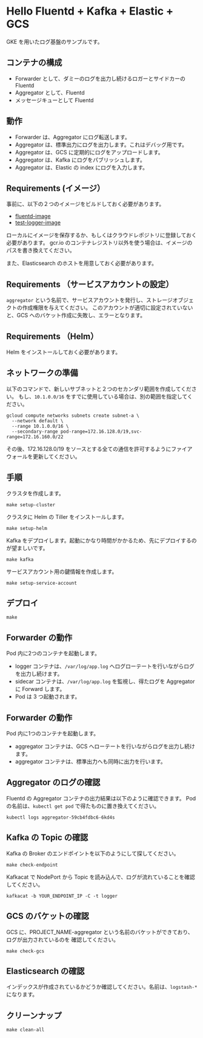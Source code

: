 # Hello Fluentd + Kafka + Elastic + GCS
GKE を用いたログ基盤のサンプルです。

## コンテナの構成
* Forwarder として、ダミーのログを出力し続けるロガーとサイドカーのFluentd
* Aggregator として、Fluentd
* メッセージキューとして Fluentd

## 動作
* Forwarder は、Aggregator にログ転送します。
* Aggregator は、標準出力にログを出力します。これはデバッグ用です。
* Aggregator は、GCS に定期的にログをアップロードします。
* Aggregator は、Kafka にログをパブリッシュします。
* Aggregator は、Elastic の index にログを入力します。

## Requirements (イメージ）
事前に、以下の２つのイメージをビルドしておく必要があります。

* [fluentd-image](https://github.com/shidokamo/fluentd-image)
* [test-logger-image](https://github.com/shidokamo/test-logger-image)

ローカルにイメージを保存するか、もしくはクラウドレポジトリに登録しておく必要があります。
gcr.io のコンテナレジストリ以外を使う場合は、イメージのパスを書き換えてください。

また、Elasticsearch のホストを用意しておく必要があります。

## Requirements （サービスアカウントの設定）
`aggregator` という名前で、サービスアカウントを発行し、ストレージオブジェクトの作成権限を与えてください。
このアカウントが適切に設定されていないと、GCS へのバケット作成に失敗し、エラーとなります。

## Requirements （Helm）
Helm をインストールしておく必要があります。

## ネットワークの準備
以下のコマンドで、新しいサブネットと２つのセカンダリ範囲を作成してください。
もし、`10.1.0.0/16` をすでに使用している場合は、別の範囲を指定してください。

```
gcloud compute networks subnets create subnet-a \
  --network default \
  --range 10.1.0.0/16 \
  --secondary-range pod-range=172.16.128.0/19,svc-range=172.16.160.0/22
```

その後、172.16.128.0/19 をソースとする全ての通信を許可するようにファイアウォールを更新してください。

## 手順
クラスタを作成します。

```
make setup-cluster
```

クラスタに Helm の Tiller をインストールします。

```
make setup-helm
```

Kafka をデプロイします。起動にかなり時間がかかるため、先にデプロイするのが望ましいです。

```
make kafka
```

サービスアカウント用の鍵情報を作成します。

```
make setup-service-account
```


## デプロイ
```
make
```

## Forwarder の動作
Pod 内に2つのコンテナを起動します。
* logger コンテナは、`/var/log/app.log` へログローテートを行いながらログを出力し続けます。
* sidecar コンテナは、`/var/log/app.log` を監視し、得たログを Aggregator に Forward します。
* Pod は 3 つ起動されます。

## Forwarder の動作
Pod 内に1つのコンテナを起動します。
* aggregator コンテナは、GCS へローテートを行いながらログを出力し続けます。
* aggregator コンテナは、標準出力へも同時に出力を行います。

## Aggregator のログの確認
Fluentd の Aggregator コンテナの出力結果は以下のように確認できます。
Pod の名前は、`kubectl get pod` で得たものに置き換えてください。

```
kubectl logs aggregator-59cb4fdbc6-6kd4s
```

## Kafka の Topic の確認
Kafka の Broker のエンドポイントを以下のようにして探してください。
```
make check-endpoint
```

Kafkacat で NodePort から Topic を読み込んで、ログが流れていることを確認してください。
```
kafkacat -b YOUR_ENDPOINT_IP -C -t logger
```

## GCS のバケットの確認
GCS に、PROJECT_NAME-aggregator という名前のバケットができており、ログが出力されているのを
確認してください。

```
make check-gcs
```

## Elasticsearch の確認
インデックスが作成されているかどうか確認してください。名前は、`logstash-*` になります。

## クリーンナップ
```
make clean-all
```
